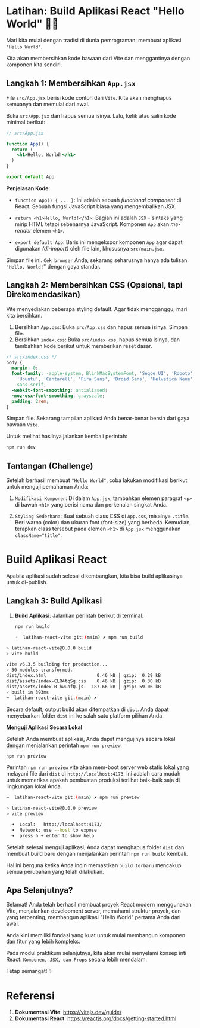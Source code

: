 # Latihan: Build Aplikasi React "Hello World" 👨‍💻

Mari kita mulai dengan tradisi di dunia pemrograman: membuat aplikasi `"Hello World"`. 

Kita akan membersihkan kode bawaan dari Vite dan menggantinya dengan komponen kita sendiri.

## Langkah 1: Membersihkan `App.jsx`

File `src/App.jsx` berisi kode contoh dari `Vite`. Kita akan menghapus semuanya dan memulai dari awal.

Buka `src/App.jsx` dan hapus semua isinya. Lalu, ketik atau salin kode minimal berikut:

```jsx
// src/App.jsx

function App() {
  return (
    <h1>Hello, World!</h1>
  )
}

export default App
```
**Penjelasan Kode:**
- `function App() { ... }`:
  Ini adalah sebuah _functional_ _component_ di React. Sebuah fungsi JavaScript biasa yang mengembalikan JSX.

- `return <h1>Hello, World!</h1>`:
  Bagian ini adalah `JSX` - sintaks yang mirip HTML tetapi sebenarnya JavaScript. Komponen `App` akan _me-render_ elemen `<h1>`.

- `export default App`:
  Baris ini mengekspor komponen `App` agar dapat digunakan _(di-import)_ oleh file lain, khususnya `src/main.jsx`.

Simpan file ini. `Cek browser` Anda, sekarang seharusnya hanya ada tulisan `"Hello, World!`" dengan gaya standar.

## Langkah 2: Membersihkan CSS (Opsional, tapi Direkomendasikan)

Vite menyediakan beberapa styling default. Agar tidak mengganggu, mari kita bersihkan.

1. Bersihkan `App.css`: Buka `src/App.css` dan hapus semua isinya. Simpan file.
2. Bersihkan `index.css`: Buka `src/index.css`, hapus semua isinya, dan tambahkan kode berikut untuk memberikan reset dasar.

```css
/* src/index.css */
body {
  margin: 0;
  font-family: -apple-system, BlinkMacSystemFont, 'Segoe UI', 'Roboto', 'Oxygen',
    'Ubuntu', 'Cantarell', 'Fira Sans', 'Droid Sans', 'Helvetica Neue',
    sans-serif;
  -webkit-font-smoothing: antialiased;
  -moz-osx-font-smoothing: grayscale;
  padding: 2rem;
}
```
Simpan file. Sekarang tampilan aplikasi Anda benar-benar bersih dari gaya bawaan `Vite`.

Untuk melihat hasilnya jalankan kembali perintah:

```bash
npm run dev
```

## Tantangan (Challenge)

Setelah berhasil membuat `"Hello World"`, coba lakukan modifikasi berikut untuk menguji pemahaman Anda:

1. `Modifikasi Komponen`: Di dalam `App.jsx`, tambahkan elemen paragraf `<p>` di bawah `<h1>` yang berisi nama dan perkenalan singkat Anda.

2. `Styling Sederhana`: Buat sebuah class CSS di `App.css`, misalnya `.title`. Beri warna (color) dan ukuran font (font-size) yang berbeda. Kemudian, terapkan class tersebut pada elemen `<h1>` di `App.jsx` menggunakan `className="title"`.


# Build Aplikasi React

Apabila aplikasi sudah selesai dikembangkan, kita bisa build aplikasinya untuk di-publish.

## Langkah 3: Build Aplikasi

1. **Build Aplikasi**: Jalankan perintah berikut di terminal:

   ```bash
   npm run build
   ```
   
   ```bash
   ➜  latihan-react-vite git:(main) ✗ npm run build
   ```
```bash
> latihan-react-vite@0.0.0 build
> vite build

vite v6.3.5 building for production...
✓ 30 modules transformed.
dist/index.html                   0.46 kB │ gzip:  0.29 kB
dist/assets/index-CLR4tqSg.css    0.46 kB │ gzip:  0.30 kB
dist/assets/index-B-hwUafQ.js   187.66 kB │ gzip: 59.06 kB
✓ built in 393ms
➜  latihan-react-vite git:(main) ✗ 
```
Secara default, output build akan ditempatkan di `dist`. Anda dapat menyebarkan folder `dist` ini ke salah satu platform pilihan Anda.

**Menguji Aplikasi Secara Lokal**

Setelah Anda membuat aplikasi, Anda dapat mengujinya secara lokal dengan menjalankan perintah `npm run preview`.

```bash
npm run preview
```

Perintah `npm run preview` vite akan mem-boot server web statis lokal yang melayani file dari `dist` di `http://localhost:4173`. Ini adalah cara mudah untuk memeriksa apakah pembuatan produksi terlihat baik-baik saja di lingkungan lokal Anda.

```bash
➜  latihan-react-vite git:(main) ✗ npm run preview

> latihan-react-vite@0.0.0 preview
> vite preview

  ➜  Local:   http://localhost:4173/
  ➜  Network: use --host to expose
  ➜  press h + enter to show help

```

Setelah selesai menguji aplikasi, Anda dapat menghapus folder `dist` dan membuat build baru dengan menjalankan perintah `npm run build` kembali. 

Hal ini berguna ketika Anda ingin memastikan `build terbaru` mencakup semua perubahan yang telah dilakukan.

## Apa Selanjutnya?

Selamat! Anda telah berhasil membuat proyek React modern menggunakan Vite, menjalankan development server, memahami struktur proyek, dan yang terpenting, membangun aplikasi "Hello World" pertama Anda dari awal.

Anda kini memiliki fondasi yang kuat untuk mulai membangun komponen dan fitur yang lebih kompleks.

Pada modul praktikum selanjutnya, kita akan mulai menyelami konsep inti React: `Komponen, JSX, dan Props` secara lebih mendalam. 

Tetap semangat! ✨

# Referensi

1. **Dokumentasi Vite**: https://vitejs.dev/guide/
2. **Dokumentasi React**: https://reactjs.org/docs/getting-started.html
